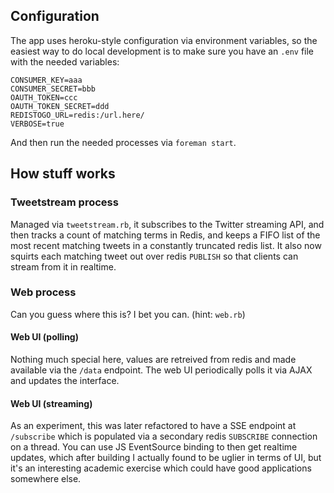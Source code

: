 
## Configuration

The app uses heroku-style configuration via environment variables, so the easiest way to do local development is to make sure you have an `.env` file with the needed variables:

    CONSUMER_KEY=aaa
    CONSUMER_SECRET=bbb
    OAUTH_TOKEN=ccc
    OAUTH_TOKEN_SECRET=ddd
    REDISTOGO_URL=redis:/url.here/
    VERBOSE=true

And then run the needed processes via `foreman start`.

## How stuff works

### Tweetstream process

Managed via `tweetstream.rb`, it subscribes to the Twitter streaming API, and then tracks a count of matching terms in Redis, and keeps a FIFO list of the most recent matching tweets in a constantly truncated redis list.  It also now squirts each matching tweet out over redis `PUBLISH` so that clients can stream from it in realtime.

### Web process
Can you guess where this is? I bet you can. (hint: `web.rb`)

#### Web UI (polling)

Nothing much special here, values are retreived from redis and made available via the `/data` endpoint.  The web UI periodically polls it via AJAX and updates the interface.

#### Web UI (streaming)

As an experiment, this was later refactored to have a SSE endpoint at `/subscribe` which is populated via a secondary redis `SUBSCRIBE` connection on a thread.  You can use JS EventSource binding to then get realtime updates, which after building I actually found to be uglier in terms of UI, but it's an interesting academic exercise which could have good applications somewhere else.
